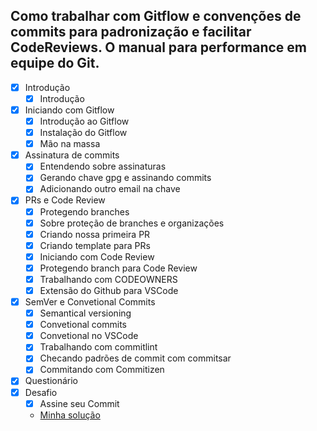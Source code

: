 ## Como trabalhar com Gitflow e convenções de commits para padronização e facilitar CodeReviews. O manual para performance em equipe do Git.

- [x] Introdução
  - [x] Introdução
- [x] Iniciando com Gitflow
  - [x] Introdução ao Gitflow
  - [x] Instalação do Gitflow
  - [x] Mão na massa
- [x] Assinatura de commits
  - [x] Entendendo sobre assinaturas
  - [x] Gerando chave gpg e assinando commits
  - [x] Adicionando outro email na chave
- [x] PRs e Code Review
  - [x] Protegendo branches
  - [x] Sobre proteção de branches e organizações
  - [x] Criando nossa primeira PR
  - [x] Criando template para PRs
  - [x] Iniciando com Code Review
  - [x] Protegendo branch para Code Review
  - [x] Trabalhando com CODEOWNERS
  - [x] Extensão do Github para VSCode
- [x] SemVer e Convetional Commits
  - [x] Semantical versioning
  - [x] Convetional commits
  - [x] Convetional no VSCode
  - [x] Trabalhando com commitlint
  - [x] Checando padrões de commit com commitsar
  - [x] Commitando com Commitizen
- [x] Questionário
- [x] Desafio
  - [x] Assine seu Commit
  - [Minha solução](https://github.com/Guilheeeerme/fc3-signed-commit/commit/ed2739fbdbe621b9f7bf825ed6bc501c8d0e8794)
